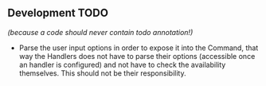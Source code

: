 ﻿## Development TODO

*(because a code should never contain todo annotation!)*

- Parse the user input options in order to expose it into the Command, that way the Handlers does not have to parse their options (accessible once an handler is configured) and not have to check the availability themselves. This should not be their responsibility.